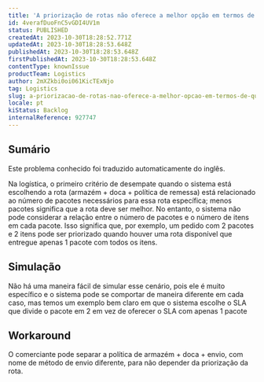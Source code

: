 ```yaml
---
title: 'A priorização de rotas não oferece a melhor opção em termos de quantidade de pacotes e itens'
id: 4verafDuoFnC5vGDI4UV1m
status: PUBLISHED
createdAt: 2023-10-30T18:28:52.771Z
updatedAt: 2023-10-30T18:28:53.648Z
publishedAt: 2023-10-30T18:28:53.648Z
firstPublishedAt: 2023-10-30T18:28:53.648Z
contentType: knownIssue
productTeam: Logistics
author: 2mXZkbi0oi061KicTExNjo
tag: Logistics
slug: a-priorizacao-de-rotas-nao-oferece-a-melhor-opcao-em-termos-de-quantidade-de-pacotes-e-itens
locale: pt
kiStatus: Backlog
internalReference: 927747
---
```


## Sumário

<div class="alert alert-info">
  <p>Este problema conhecido foi traduzido automaticamente do inglês.</p>
</div>


Na logística, o primeiro critério de desempate quando o sistema está escolhendo a rota (armazém + doca + política de remessa) está relacionado ao número de pacotes necessários para essa rota específica; menos pacotes significa que a rota deve ser melhor.
No entanto, o sistema não pode considerar a relação entre o número de pacotes e o número de itens em cada pacote.
Isso significa que, por exemplo, um pedido com 2 pacotes e 2 itens pode ser priorizado quando houver uma rota disponível que entregue apenas 1 pacote com todos os itens.

## Simulação


Não há uma maneira fácil de simular esse cenário, pois ele é muito específico e o sistema pode se comportar de maneira diferente em cada caso, mas temos um exemplo bem claro em que o sistema escolhe o SLA que divide o pacote em 2 em vez de oferecer o SLA com apenas 1 pacote

## Workaround


O comerciante pode separar a política de armazém + doca + envio, com nome de método de envio diferente, para não depender da priorização da rota.




